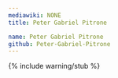 ```yaml
---
mediawiki: NONE
title: Peter Gabriel Pitrone

name: Peter Gabriel Pitrone
github: Peter-Gabriel-Pitrone
---
```


{% include warning/stub %}
